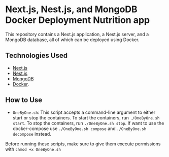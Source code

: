 # Next.js, Nest.js, and MongoDB Docker Deployment Nutrition app

This repository contains a Next.js application, a Nest.js server, and a MongoDB database, all of which can be deployed using Docker.

## Technologies Used

- [Next.js](https://nextjs.org/)
- [Nest.js](https://nestjs.com/)
- [MongoDB](https://www.mongodb.com/)
- [Docker](https://www.docker.com/).

## How to Use


- `OneByOne.sh`: This script accepts a command-line argument to either start or stop the containers. To start the containers, run `./OneByOne.sh start`. To stop the containers, run `./OneByOne.sh stop`. If want to use the docker-compose use `./OneByOne.sh compose` and `./OneByOne.sh decompose` instead.


Before running these scripts, make sure to give them execute permissions with `chmod +x OneByOne.sh`

